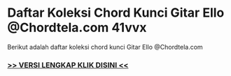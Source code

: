 
 # Daftar Koleksi Chord  Kunci Gitar Ello @Chordtela.com 41vvx


Berikut adalah daftar koleksi chord  kunci Gitar Ello @Chordtela.com

###  <a href="https://shortlighzx.web.app?sq=Daftar Koleksi Chord  Kunci Gitar Ello @Chordtela.com"> >> VERSI LENGKAP KLIK DISINI << </a>
